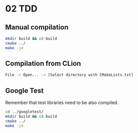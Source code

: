 # 02 TDD

## Manual compilation

```bash
mkdir build && cd build
cmake ../
make -j4
```

## Compilation from CLion

```bash
File -> Open... -> [Select directory with CMakeLists.txt]
```

## Google Test

Remember that test libraries need to be also compiled.

```bash
cd ../googletest/
mkdir build && cd build
cmake ../
make -j4
```

